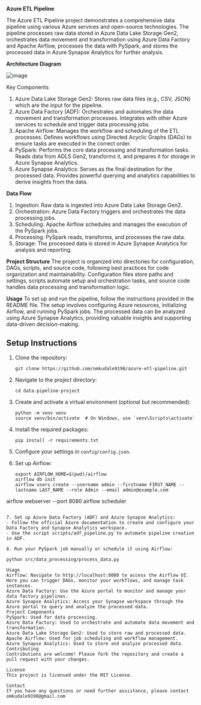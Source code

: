 **Azure ETL Pipeline**

The Azure ETL Pipeline project demonstrates a comprehensive data pipeline using various Azure services and open-source technologies. The pipeline processes raw data stored in Azure Data Lake Storage Gen2, orchestrates data movement and transformation using Azure Data Factory and Apache Airflow, processes the data with PySpark, and stores the processed data in Azure Synapse Analytics for further analysis.

**Architecture Diagram**

![image](https://github.com/omkudale9198/azure-etl-pipeline/assets/68637380/93fa332c-2d3f-4b3a-90bd-ee1f0dfa683b)


Key Components
1.	Azure Data Lake Storage Gen2:
    Stores raw data files (e.g., CSV, JSON) which are the input for the pipeline.
2.	Azure Data Factory (ADF):
    Orchestrates and automates the data movement and transformation processes.
    Integrates with other Azure services to schedule and trigger data processing jobs.
3.	Apache Airflow:
    Manages the workflow and scheduling of the ETL processes.
    Defines workflows using Directed Acyclic Graphs (DAGs) to ensure tasks are executed in the correct order.
4.	PySpark:
    Performs the core data processing and transformation tasks.
    Reads data from ADLS Gen2, transforms it, and prepares it for storage in Azure Synapse Analytics.
5.	Azure Synapse Analytics:
    Serves as the final destination for the processed data.
    Provides powerful querying and analytics capabilities to derive insights from the data.

**Data Flow**
1.	Ingestion: Raw data is ingested into Azure Data Lake Storage Gen2.
2.	Orchestration: Azure Data Factory triggers and orchestrates the data processing jobs.
3.	Scheduling: Apache Airflow schedules and manages the execution of the PySpark jobs.
4.	Processing: PySpark reads, transforms, and processes the raw data.
5.	Storage: The processed data is stored in Azure Synapse Analytics for analysis and reporting.
   
**Project Structure**
The project is organized into directories for configuration, DAGs, scripts, and source code, following best practices for code organization and maintainability. Configuration files store paths and settings, scripts automate setup and orchestration tasks, and source code handles data processing and transformation logic.

**Usage**
To set up and run the pipeline, follow the instructions provided in the README file. The setup involves configuring Azure resources, initializing Airflow, and running PySpark jobs. The processed data can be analyzed using Azure Synapse Analytics, providing valuable insights and supporting data-driven decision-making.



## Setup Instructions

1. Clone the repository:
    ```
    git clone https://github.com/omkudale9198/azure-etl-pipeline.git
    ```

2. Navigate to the project directory:
    ```
    cd data-pipeline-project
    ```

3. Create and activate a virtual environment (optional but recommended):
    ```
    python -m venv venv
    source venv/bin/activate  # On Windows, use `venv\Scripts\activate`
    ```

4. Install the required packages:
    ```
    pip install -r requirements.txt
    ```

5. Configure your settings in `config/config.json`.

6. Set up Airflow:
    ```
    export AIRFLOW_HOME=$(pwd)/airflow
    airflow db init
    airflow users create --username admin --firstname FIRST_NAME --lastname LAST_NAME --role Admin --email admin@example.com
   
airflow webserver --port 8080
airflow scheduler
```

7. Set up Azure Data Factory (ADF) and Azure Synapse Analytics:
- Follow the official Azure documentation to create and configure your Data Factory and Synapse Analytics workspace.
- Use the script scripts/adf_pipeline.py to automate pipeline creation in ADF.

8. Run your PySpark job manually or schedule it using Airflow:

python src/data_processing/process_data.py

Usage
Airflow: Navigate to http://localhost:8080 to access the Airflow UI. Here you can trigger DAGs, monitor your workflows, and manage task instances.
Azure Data Factory: Use the Azure portal to monitor and manage your data factory pipelines.
Azure Synapse Analytics: Access your Synapse workspace through the Azure portal to query and analyze the processed data.
Project Components
PySpark: Used for data processing.
Azure Data Factory: Used to orchestrate and automate data movement and transformation.
Azure Data Lake Storage Gen2: Used to store raw and processed data.
Apache Airflow: Used for job scheduling and workflow management.
Azure Synapse Analytics: Used to store and analyze processed data.
Contributing
Contributions are welcome! Please fork the repository and create a pull request with your changes.

License
This project is licensed under the MIT License.

Contact
If you have any questions or need further assistance, please contact omkudale9198@gmail.com


